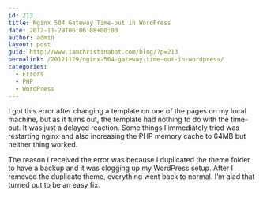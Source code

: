 ```yaml
---
id: 213
title: Nginx 504 Gateway Time-out in WordPress
date: 2012-11-29T06:06:08+00:00
author: admin
layout: post
guid: http://www.iamchristinabot.com/blog/?p=213
permalink: /20121129/nginx-504-gateway-time-out-in-wordpress/
categories:
  - Errors
  - PHP
  - WordPress
---
```

I got this error after changing a template on one of the pages on my local machine, but as it turns out, the template had nothing to do with the time-out. It was just a delayed reaction. Some things I immediately tried was restarting nginx and also increasing the PHP memory cache to 64MB but neither thing worked.

The reason I received the error was because I duplicated the theme folder to have a backup and it was clogging up my WordPress setup. After I removed the duplicate theme, everything went back to normal. I&#8217;m glad that turned out to be an easy fix.